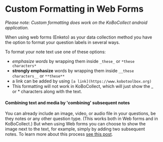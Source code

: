 # Custom Formatting in Web Forms

_Please note: Custom formatting does work on the KoBoCollect android application._

When using web forms (Enketo) as your data collection method you have the option to format your question labels in several ways.

To format your note text use one of these options:

* _emphasize words_ by wrapping them inside `_these_` or `*these characters*`
* **strongly emphasize** words by wrapping them inside `__these characters__` or `**these**`
* a link can be added by using `[a link](https://www.kobotoolbox.org)`
* This formatting will not work in KoBoCollect, which will just show the _ or * characters along with the text.

#### Combining text and media by 'combining' subsequent notes

You can already include an image, video, or audio file in your questions, be they notes or any other question type. (This works both in Web forms and in KoBoCollect.) But when using Web forms you can choose to show the image next to the text, for example, simply by adding two subsequent notes. To learn more about this process [see this post](https://blog.enketo.org/better-notes).
